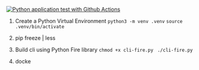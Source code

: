 [![Python application test with Github Actions](https://github.com/rm720/simple-microservice/actions/workflows/devops.yml/badge.svg)](https://github.com/rm720/simple-microservice/actions/workflows/devops.yml)

1. Create a Python Virtual Environment 
`
python3 -m venv .venv
`
`
source .venv/bin/activate
`

2. pip freeze | less  

3. Build cli using Python Fire library
    `chmod +x cli-fire.py`
    ` ./cli-fire.py`

4. docke